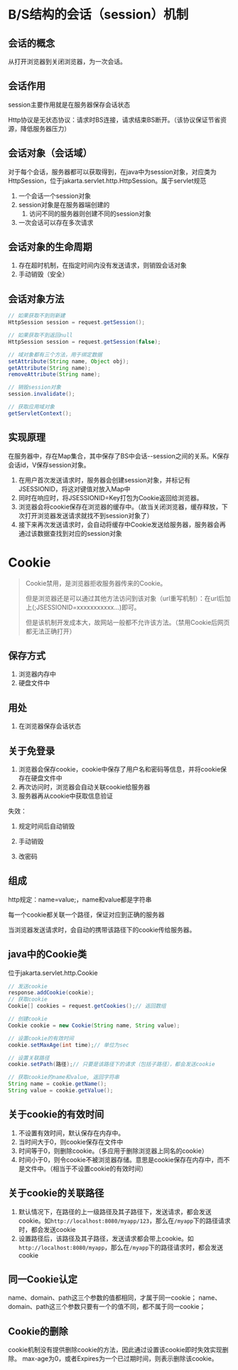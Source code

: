 # B/S结构的会话（session）机制

## 会话的概念

从打开浏览器到关闭浏览器，为一次会话。

## 会话作用

session主要作用就是在服务器保存会话状态

Http协议是无状态协议：请求时BS连接，请求结束BS断开。（该协议保证节省资源，降低服务器压力）



## 会话对象（会话域）

对于每个会话，服务器都可以获取得到，在java中为session对象，对应类为HttpSession，位于jakarta.servlet.http.HttpSession。属于servlet规范

1. 一个会话一个session对象
2. session对象是在服务器端创建的
    1. 访问不同的服务器则创建不同的session对象
3. 一次会话可以存在多次请求

## 会话对象的生命周期

1. 存在超时机制，在指定时间内没有发送请求，则销毁会话对象
2. 手动销毁（安全）

## 会话对象方法

~~~java
// 如果获取不到则新建
HttpSession session = request.getSession();

// 如果获取不到返回null
HttpSession session = request.getSession(false);

// 域对象都有三个方法，用于绑定数据
setAttribute(String name, Object obj);
getAttribute(String name);
removeAttribute(String name);

// 销毁session对象
session.invalidate();

// 获取应用域对象
getServletContext();
~~~

## 实现原理

在服务器中，存在Map集合，其中保存了BS中会话--session之间的关系。K保存会话id，V保存session对象。

1. 在用户首次发送请求时，服务器会创建session对象，并标记有JSESSIONID，将这对键值对放入Map中
2. 同时在响应时，将JSESSIONID=Key打包为Cookie返回给浏览器。
3. 浏览器会将cookie保存在浏览器的缓存中。（故当关闭浏览器，缓存释放，下次打开浏览器发送请求就找不到session对象了）
4. 接下来再次发送请求时，会自动将缓存中Cookie发送给服务器，服务器会再通过该数据查找到对应的session对象



# Cookie

> Cookie禁用，是浏览器拒收服务器传来的Cookie。
>
> 但是浏览器还是可以通过其他方法访问到该对象（url重写机制）：在url后加上(;JSESSIONID=xxxxxxxxxxx...)即可。
>
> 但是该机制开发成本大，故网站一般都不允许该方法。（禁用Cookie后网页都无法正确打开）

## 保存方式

1. 浏览器内存中
2. 硬盘文件中

## 用处

1. 在浏览器保存会话状态

## 关于免登录

1. 浏览器会保存cookie，cookie中保存了用户名和密码等信息，并将cookie保存在硬盘文件中
2. 再次访问时，浏览器会自动关联cookie给服务器
3. 服务器再从cookie中获取信息验证

失效：

1. 规定时间后自动销毁

2. 手动销毁

3. 改密码

     

## 组成

http规定：name=value;，name和value都是字符串

每一个cookie都关联一个路径，保证对应到正确的服务器

当浏览器发送请求时，会自动的携带该路径下的cookie传给服务器。

## java中的Cookie类

位于jakarta.servlet.http.Cookie

~~~java
// 发送cookie
response.addCookie(cookie);
// 获取cookie
Cookie[] cookies = request.getCookies();// 返回数组

// 创建cookie
Cookie cookie = new Cookie(String name, String value);

// 设置cookie的有效时间
cookie.setMaxAge(int time);// 单位为sec

// 设置关联路径
cookie.setPath(路径);// 只要是该路径下的请求（包括子路径），都会发送cookie

// 获取cookie的name和value, 返回字符串
String name = cookie.getName();
String value = cookie.getValue();
~~~

## 关于cookie的有效时间

1. 不设置有效时间，默认保存在内存中。
2. 当时间大于0，则cookie保存在文件中
3. 时间等于0，则删除cookie。（多应用于删除浏览器上同名的cookie）
4. 时间小于0，则令cookie不被浏览器存储。意思是cookie保存在内存中，而不是文件中。（相当于不设置cookie的有效时间）

## 关于cookie的关联路径

1. 默认情况下，在路径的上一级路径及其子路径下，发送请求，都会发送cookie。如`http://localhost:8080/myapp/123`，那么在`/myapp`下的路径请求时，都会发送cookie
2. 设置路径后，该路径及其子路径，发送请求都会带上cookie。如`http://localhost:8080/myapp`，那么在`/myapp`下的路径请求时，都会发送cookie

## 同一Cookie认定

name、domain、path这三个参数的值都相同，才属于同一cookie；
name、domain、path这三个参数只要有一个的值不同，都不属于同一cookie；

## Cookie的删除

cookie机制没有提供删除cookie的方法，因此通过设置该cookie即时失效实现删除。
max-age为0，或者Expires为一个已过期时间，则表示删除该cookie。

